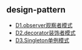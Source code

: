 ## design-pattern

- [D1.observer观察者模式](document/D1.observer观察者模式.md)
- [D2.decorator装饰者模式](document/D2.decorator装饰者模式.md)
- [D3.Singleton单例模式](document/D3.Singleton单例模式.md)